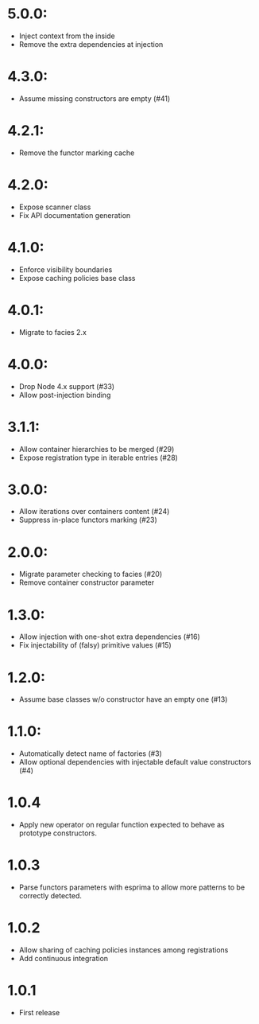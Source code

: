 # 5.0.0:
  - Inject context from the inside
  - Remove the extra dependencies at injection

# 4.3.0:
  - Assume missing constructors are empty (#41)

# 4.2.1:
  - Remove the functor marking cache

# 4.2.0:
  - Expose scanner class
  - Fix API documentation generation

# 4.1.0:
  - Enforce visibility boundaries
  - Expose caching policies base class

# 4.0.1:
  - Migrate to facies 2.x

# 4.0.0:
  - Drop Node 4.x support (#33)
  - Allow post-injection binding

# 3.1.1:
  - Allow container hierarchies to be merged (#29)
  - Expose registration type in iterable entries (#28)

# 3.0.0:
  - Allow iterations over containers content (#24)
  - Suppress in-place functors marking (#23)

# 2.0.0:
  - Migrate parameter checking to facies (#20)
  - Remove container constructor parameter

# 1.3.0:
  - Allow injection with one-shot extra dependencies (#16)
  - Fix injectability of (falsy) primitive values (#15)

# 1.2.0:
  - Assume base classes w/o constructor have an empty one (#13)

# 1.1.0:
  - Automatically detect name of factories (#3)
  - Allow optional dependencies with injectable default value constructors (#4)

# 1.0.4
  - Apply new operator on regular function expected to behave as prototype constructors.

# 1.0.3
  - Parse functors parameters with esprima to allow more patterns to be correctly detected.

# 1.0.2
  - Allow sharing of caching policies instances among registrations
  - Add continuous integration

# 1.0.1
  - First release
